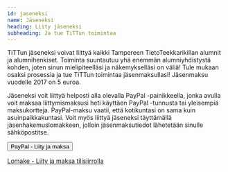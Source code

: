 ```yaml
---
id: jaseneksi
name: Jäseneksi
heading: Liity jäseneksi
subheading: Ja tue TiTTun toimintaa
---
```


TiTTun jäseneksi voivat liittyä kaikki Tampereen TietoTeekkarikillan alumnit ja alumnihenkiset. Toiminta suuntautuu yhä enemmän alumniyhdistystä kohden, joten sinun mielipiteelläsi ja näkemykselläsi on väliä! Tule mukaan osaksi prosessia ja tue TiTTun toimintaa jäsenmaksullasi! Jäsenmaksu vuodelle 2017 on 5 euroa.  

Jäseneksi voit liittyä helposti alla olevalla PayPal -painikkeella, jonka avulla voit maksaa liittymismaksusi heti käyttäen PayPal -tunnusta tai yleisempiä maksukortteja. PayPal-maksu vaatii, että kotikuntasi on sama kuin asuinpaikkakuntasi. Voit myös liittyä jäseneksi täyttämällä jäsenhakemuslomakkeen, jolloin jäsenmaksutiedot lähetetään sinulle sähköpostitse.

<div class="container">
<div class="btn-group">
<form action="https://www.paypal.com/cgi-bin/webscr" method="post" target="_top">
<input type="hidden" name="cmd" value="_s-xclick">
<input type="hidden" name="hosted_button_id" value="8RMRATMCBKK2S">
<input type="submit" class="btn btn-info" name="submit" title="Liity jäseneksi PayPal -maksun kautta." value="PayPal - Liity ja maksa">
<img alt="" border="0" src="https://www.paypalobjects.com/en_US/i/scr/pixel.gif" width="1" height="1">
</form>
<a href="https://goo.gl/forms/YZABx6PvPFR7jzRn2" class="btn btn-info" role="button">Lomake - Liity ja maksa tilisiirrolla</a>
</div>
</div>
